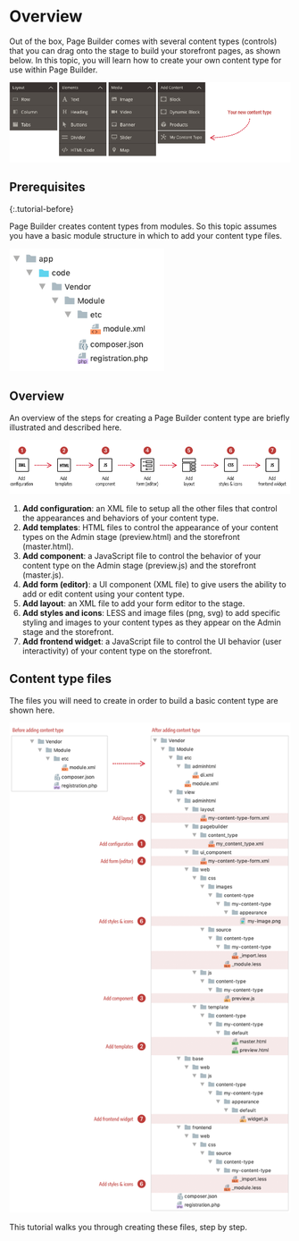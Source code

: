 # Overview

Out of the box, Page Builder comes with several content types (controls) that you can drag onto the stage to build your storefront pages, as shown below. In this topic, you will learn how to create your own content type for use within Page Builder.

![Page Builder Content Types](../images/panel-horizontal.png)

## Prerequisites
{:.tutorial-before}

Page Builder creates content types from modules. So this topic assumes you have a basic module structure in which to add your content type files.

![Minimum module structure](../images/module-minimum-structure.png)

## Overview

An overview of the steps for creating a Page Builder content type are briefly illustrated and described here.

![Creating Custom Content Types](../images/content-type-overview.png)

1. **Add configuration**: an XML file to setup all the other files that control the appearances and behaviors of your content type.  
2. **Add templates**: HTML files to control the appearance of your content types on the Admin stage (preview.html) and the storefront (master.html).
3. **Add component**: a JavaScript file to control the behavior of your content type on the Admin stage (preview.js) and the storefront (master.js).
4. **Add form (editor)**: a UI component (XML file) to give users the ability to add or edit content using your content type.
5. **Add layout**: an XML file to add your form editor to the stage. 
6. **Add styles and icons**: LESS and image files (png, svg) to add specific styling and images to your content types as they appear on the Admin stage and the storefront. 
7. **Add frontend widget**: a JavaScript file to control the UI behavior (user interactivity) of your content type on the storefront.  

## Content type files

The files you will need to create in order to build a basic content type are shown here.

![Before and after content type](../images/content-type-files.png)

This tutorial walks you through creating these files, step by step.